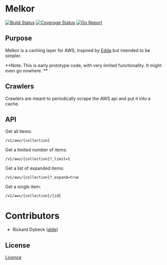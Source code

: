 # Melkor

[![Build Status][travis-image]](https://travis-ci.org/alde/melkor)
[![Coverage Status][coveralls-image]](https://coveralls.io/r/alde/melkor?branch=master)
[![Go Report][goreport-image]](https://goreportcard.com/report/github.com/alde/melkor)

## Purpose
Melkor is a caching layer for AWS, inspired by [Edda](https://github.com/Netflix/Edda) but intended to be simpler.

**Note: This is early prototype code, with very limited functionality. It might even go nowhere. **

## Crawlers
Crawlers are meant to periodically scrape the AWS api and put it into a cache.

## API
Get all items:

    /v1/aws/{collection}

Get a limited number of items:

    /v1/aws/{collection}?_limit=1

Get a list of expanded items:

    /v1/aws/{collection}?_expand=true

Get a single item:

    /v1/aws/{collection}/{id}

# Contributors
- Rickard Dybeck ([alde](https://github.com/alde))

## License
[Licence](./LICENSE)

[travis-image]: https://img.shields.io/travis/alde/melkor.svg?style=flat
[coveralls-image]: https://img.shields.io/coveralls/alde/melkor.svg?style=flat
[goreport-image]: https://goreportcard.com/badge/github.com/alde/melkor
